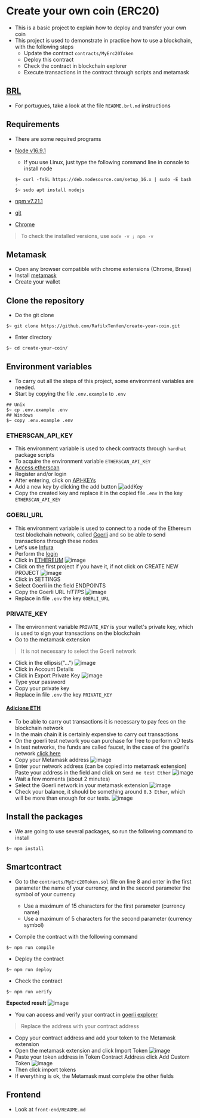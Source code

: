 # Create your own coin (ERC20)

- This is a basic project to explain how to deploy and transfer your own coin
- This project is used to demonstrate in practice how to use a blockchain, with the following steps
  - Update the contract `contracts/MyErc20Token`
  - Deploy this contract
  - Check the contract in blockchain explorer
  - Execute transactions in the contract through scripts and metamask

## [BRL](https://github.com/RafilxTenfen/create-your-coin/blob/main/README.brl.md)

- For portugues, take a look at the file `README.brl.md` instructions

## Requirements

- There are some required programs
- [Node v16.9.1](https://nodejs.org/en/blog/release/v16.9.1/)
  - If you use Linux, just type the following command line in console to install node

  ```shell
  $~ curl -fsSL https://deb.nodesource.com/setup_16.x | sudo -E bash -
  $~ sudo apt install nodejs
  ```

- [npm v7.21.1](https://docs.npmjs.com/downloading-and-installing-node-js-and-npm)
- [git](https://github.com/git-guides/install-git)
- [Chrome](https://www.google.com/chrome/)

> To check the installed versions, use `node -v ; npm -v`

## Metamask

- Open any browser compatible with chrome extensions (Chrome, Brave)
- Install [metamask](https://chrome.google.com/webstore/detail/metamask/nkbihfbeogaeaoehlefnkodbefgpgknn?hl=en)
- Create your wallet

## Clone the repository

- Do the git clone

```shell
$~ git clone https://github.com/RafilxTenfen/create-your-coin.git
```

- Enter directory

```shell
$~ cd create-your-coin/
```

## Environment variables

- To carry out all the steps of this project, some environment variables are needed.
- Start by copying the file `.env.example` to `.env`

```shell
## Unix
$~ cp .env.example .env
## Windows
$~ copy .env.example .env
```

### ETHERSCAN_API_KEY

- This environment variable is used to check contracts through `hardhat` package scripts
- To acquire the environment variable `ETHERSCAN_API_KEY`
- [Access etherscan](https://etherscan.io/login)
- Register and/or login
- After entering, click on [API-KEYs](https://etherscan.io/myapikey)
- Add a new key by clicking the add button
![addKey](https://i.imgur.com/WCXMrX0.png)
- Copy the created key and replace it in the copied file `.env` in the key `ETHERSCAN_API_KEY`

### GOERLI_URL

- This environment variable is used to connect to a node of the Ethereum test blockchain network, called [Goerli](https://goerli.etherscan.io/) and so be able to send transactions through these nodes
- Let's use [Infura](https://infura.io/)
- Perform the [login](https://infura.io/login)
- Click in [ETHEREUM](https://infura.io/dashboard/ethereum)
![image](https://i.imgur.com/KWnGPDL.png)
- Click on the first project if you have it, if not click on CREATE NEW PROJECT
![image](https://i.imgur.com/9Zi0bNk.png)
- Click in SETTINGS
- Select Goerli in the field ENDPOINTS
- Copy the Goerli URL *HTTPS*
![image](https://i.imgur.com/8BUBnlM.png)
- Replace in file `.env` the key `GOERLI_URL`

### PRIVATE_KEY

- The environment variable `PRIVATE_KEY` is your wallet's private key, which is used to sign your transactions on the blockchain
- Go to the metamask extension

> It is not necessary to select the Goerli network

- Click in the ellipsis("...")
![image](https://i.imgur.com/mCZCCFu.png)
- Click in Account Details
- Click in Export Private Key
![image](https://i.imgur.com/Zq4VgOC.png)
- Type your password
- Copy your private key
- Replace in file `.env` the key `PRIVATE_KEY`

#### [Adicione ETH](https://goerlifaucet.com/)

- To be able to carry out transactions it is necessary to pay fees on the blockchain network
- In the main chain it is certainly expensive to carry out transactions
- On the goerli test network you can purchase for free to perform xD tests
- In test networks, the funds are called faucet, in the case of the goerli's network [click here](https://goerlifaucet.com/)
- Copy your Metamask address
![image](https://i.imgur.com/RSxAQDM.png)
- Enter your network address (can be copied into metamask extension) Paste your address in the field and click on `Send me test Ether`
![image](https://i.imgur.com/vtO9oSz.png)
- Wait a few moments (about 2 minutes)
- Select the Goerli network in your metamask extension
![image](https://i.imgur.com/a1IB1mp.png)
- Check your balance, it should be something around `0.3 Ether`, which will be more than enough for our tests.
![image](https://i.imgur.com/KViAZa9.png)

## Install the packages

- We are going to use several packages, so run the following command to install

```shell
$~ npm install
```

## Smartcontract

- Go to the `contracts/MyErc20Token.sol` file on line 8 and enter in the first parameter the name of your currency, and in the second parameter the symbol of your currency
  - Use a maximum of 15 characters for the first parameter (currency name)
  - Use a maximum of 5 characters for the second parameter (currency symbol)

- Compile the contract with the following command

```shell
$~ npm run compile
```

- Deploy the contract

```shell
$~ npm run deploy
```

- Check the contract

```shell
$~ npm run verify
```

__Expected result__
![image](https://i.imgur.com/VXxLOe1.png)

- You can access and verify your contract in [goerli explorer](https://ropsten.etherscan.io/address/0x15798879739613A0eF95bb8831F155a32d1437D7)

> Replace the address with your contract address

- Copy your contract address and add your token to the Metamask extension
- Open the metamask extension and click Import Token
![image](https://i.imgur.com/0C2MdMT.png)
- Paste your token address in Token Contract Address click Add Custom Token
![image](https://i.imgur.com/cFg0h85.png)
- Then click import tokens
- If everything is ok, the Metamask must complete the other fields

## Frontend

- Look at `front-end/README.md`
